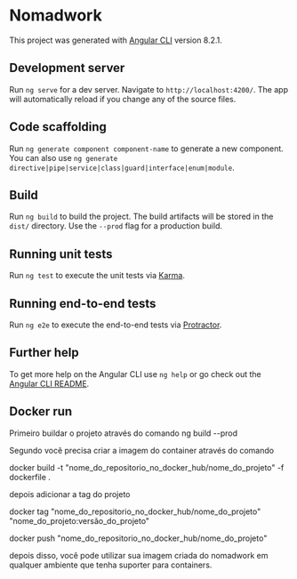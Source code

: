 # Nomadwork

This project was generated with [Angular CLI](https://github.com/angular/angular-cli) version 8.2.1.

## Development server

Run `ng serve` for a dev server. Navigate to `http://localhost:4200/`. The app will automatically reload if you change any of the source files.

## Code scaffolding

Run `ng generate component component-name` to generate a new component. You can also use `ng generate directive|pipe|service|class|guard|interface|enum|module`.

## Build

Run `ng build` to build the project. The build artifacts will be stored in the `dist/` directory. Use the `--prod` flag for a production build.

## Running unit tests

Run `ng test` to execute the unit tests via [Karma](https://karma-runner.github.io).

## Running end-to-end tests

Run `ng e2e` to execute the end-to-end tests via [Protractor](http://www.protractortest.org/).

## Further help

To get more help on the Angular CLI use `ng help` or go check out the [Angular CLI README](https://github.com/angular/angular-cli/blob/master/README.md).


## Docker run 

Primeiro buildar o projeto através do comando ng build --prod

Segundo você precisa criar a imagem do container através do comando

docker build -t "nome_do_repositorio_no_docker_hub/nome_do_projeto" -f dockerfile .

depois adicionar a tag do projeto 

docker tag "nome_do_repositorio_no_docker_hub/nome_do_projeto" "nome_do_projeto:versão_do_projeto"

docker push "nome_do_repositorio_no_docker_hub/nome_do_projeto"

depois disso, você pode utilizar sua imagem criada do nomadwork em qualquer ambiente que tenha suporter para containers. 

